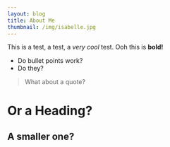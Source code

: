 ```yaml
---
layout: blog
title: About Me
thumbnail: /img/isabelle.jpg
---
```

This is a test, a test, a *very cool* test. Ooh this is **bold!**

* Do bullet points work?
* Do they?

> What about a quote?

# Or a Heading?

## A smaller one?
